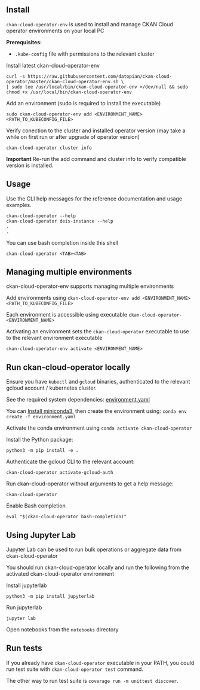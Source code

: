 
## Install

`ckan-cloud-operator-env` is used to install and manage CKAN Cloud operator environments on your local PC

**Prerequisites:**

* `.kube-config` file with permissions to the relevant cluster

Install latest ckan-cloud-operator-env

```
curl -s https://raw.githubusercontent.com/datopian/ckan-cloud-operator/master/ckan-cloud-operator-env.sh \
| sudo tee /usr/local/bin/ckan-cloud-operator-env >/dev/null && sudo chmod +x /usr/local/bin/ckan-cloud-operator-env
```

Add an environment (sudo is required to install the executable)

```
sudo ckan-cloud-operator-env add <ENVIRONMENT_NAME> <PATH_TO_KUBECONFIG_FILE>
```

Verify conection to the cluster and installed operator version (may take a while on first run or after upgrade of operator version)

```
ckan-cloud-operator cluster info
```

**Important** Re-run the add command and cluster info to verify compatible version is installed.

## Usage

Use the CLI help messages for the reference documentation and usage examples.

```
ckan-cloud-operator --help
ckan-cloud-operator deis-instance --help
.
.
```

You can use bash completion inside this shell

```
ckan-cloud-operator <TAB><TAB>
```


## Managing multiple environments

ckan-cloud-operator-env supports managing multiple environments

Add environments using `ckan-cloud-operator-env add <ENVIRONMENT_NAME> <PATH_TO_KUBECONFIG_FILE>`

Each environment is accessible using executable `ckan-cloud-operator-<ENVIRONMENT_NAME>`

Activating an environment sets the `ckan-cloud-operator` executable to use to the relevant environment executable

```
ckan-cloud-operator-env activate <ENVIRONMENT_NAME>
```

## Run ckan-cloud-operator locally

Ensure you have `kubectl` and `gcloud` binaries, authenticated to the relevant gcloud account / kubernetes cluster.

See the required system dependencies: [environment.yaml](environment.yaml)

You can [Install miniconda3](https://conda.io/miniconda.html), then create the environment using: `conda env create -f environment.yaml`

Activate the conda environment using `conda activate ckan-cloud-operator`

Install the Python package:

```
python3 -m pip install -e .
```

Authenticate the gcloud CLI to the relevant account:

```
ckan-cloud-operator activate-gcloud-auth
```

Run ckan-cloud-operator without arguments to get a help message:

```
ckan-cloud-operator
```

Enable Bash completion

```
eval "$(ckan-cloud-operator bash-completion)"
```

## Using Jupyter Lab

Jupyter Lab can be used to run bulk operations or aggregate data from ckan-cloud-operator

You should run ckan-cloud-operator locally and run the following from the activated ckan-cloud-operator environment

Install jupyterlab

```
python3 -m pip install jupyterlab
```

Run jupyterlab

```
jupyter lab
```

Open notebooks from the `notebooks` directory

## Run tests
If you already have `ckan-cloud-operator` executable in your PATH, you could run test suite with `ckan-cloud-operator test` command.

The other way to run test suite is `coverage run -m unittest discover`.
